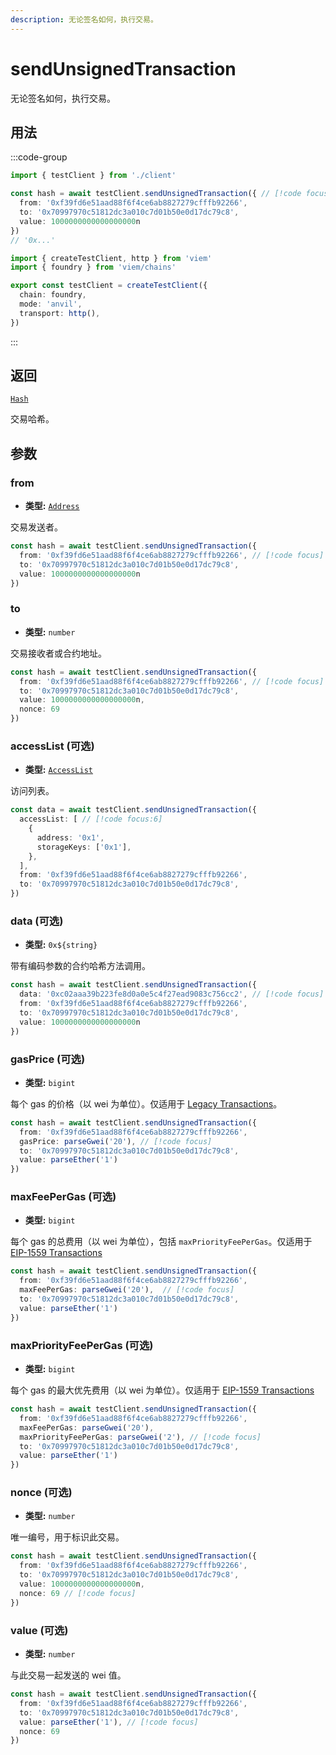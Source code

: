 ```yaml
---
description: 无论签名如何，执行交易。
---
```


# sendUnsignedTransaction

无论签名如何，执行交易。

## 用法

:::code-group

```ts [example.ts]
import { testClient } from './client'

const hash = await testClient.sendUnsignedTransaction({ // [!code focus:99]
  from: '0xf39fd6e51aad88f6f4ce6ab8827279cfffb92266',
  to: '0x70997970c51812dc3a010c7d01b50e0d17dc79c8',
  value: 1000000000000000000n
})
// '0x...'
```

```ts [client.ts]
import { createTestClient, http } from 'viem'
import { foundry } from 'viem/chains'

export const testClient = createTestClient({
  chain: foundry,
  mode: 'anvil',
  transport: http(), 
})
```

:::

## 返回

[`Hash`](/docs/glossary/types#hash)

交易哈希。

## 参数

### from

- **类型:** [`Address`](/docs/glossary/types#address)

交易发送者。

```ts
const hash = await testClient.sendUnsignedTransaction({
  from: '0xf39fd6e51aad88f6f4ce6ab8827279cfffb92266', // [!code focus]
  to: '0x70997970c51812dc3a010c7d01b50e0d17dc79c8',
  value: 1000000000000000000n
})
```

### to

- **类型:** `number`

交易接收者或合约地址。

```ts
const hash = await testClient.sendUnsignedTransaction({
  from: '0xf39fd6e51aad88f6f4ce6ab8827279cfffb92266', // [!code focus]
  to: '0x70997970c51812dc3a010c7d01b50e0d17dc79c8',
  value: 1000000000000000000n,
  nonce: 69
})
```

### accessList (可选)

- **类型:** [`AccessList`](/docs/glossary/types#accesslist)

访问列表。

```ts
const data = await testClient.sendUnsignedTransaction({
  accessList: [ // [!code focus:6]
    {
      address: '0x1',
      storageKeys: ['0x1'],
    },
  ],
  from: '0xf39fd6e51aad88f6f4ce6ab8827279cfffb92266',
  to: '0x70997970c51812dc3a010c7d01b50e0d17dc79c8',
})
```

### data (可选)

- **类型:** `0x${string}`

带有编码参数的合约哈希方法调用。

```ts
const hash = await testClient.sendUnsignedTransaction({
  data: '0xc02aaa39b223fe8d0a0e5c4f27ead9083c756cc2', // [!code focus]
  from: '0xf39fd6e51aad88f6f4ce6ab8827279cfffb92266',
  to: '0x70997970c51812dc3a010c7d01b50e0d17dc79c8',
  value: 1000000000000000000n
})
```

### gasPrice (可选)

- **类型:** `bigint`

每个 gas 的价格（以 wei 为单位）。仅适用于 [Legacy Transactions](/docs/glossary/terms#legacy-transaction)。

```ts
const hash = await testClient.sendUnsignedTransaction({
  from: '0xf39fd6e51aad88f6f4ce6ab8827279cfffb92266',
  gasPrice: parseGwei('20'), // [!code focus]
  to: '0x70997970c51812dc3a010c7d01b50e0d17dc79c8',
  value: parseEther('1') 
})
```

### maxFeePerGas (可选)

- **类型:** `bigint`

每个 gas 的总费用（以 wei 为单位），包括 `maxPriorityFeePerGas`。仅适用于 [EIP-1559 Transactions](/docs/glossary/terms#eip-1559-transaction)

```ts
const hash = await testClient.sendUnsignedTransaction({
  from: '0xf39fd6e51aad88f6f4ce6ab8827279cfffb92266',
  maxFeePerGas: parseGwei('20'),  // [!code focus]
  to: '0x70997970c51812dc3a010c7d01b50e0d17dc79c8',
  value: parseEther('1')
})
```

### maxPriorityFeePerGas (可选)

- **类型:** `bigint`

每个 gas 的最大优先费用（以 wei 为单位）。仅适用于 [EIP-1559 Transactions](/docs/glossary/terms#eip-1559-transaction)

```ts
const hash = await testClient.sendUnsignedTransaction({
  from: '0xf39fd6e51aad88f6f4ce6ab8827279cfffb92266',
  maxFeePerGas: parseGwei('20'),
  maxPriorityFeePerGas: parseGwei('2'), // [!code focus]
  to: '0x70997970c51812dc3a010c7d01b50e0d17dc79c8',
  value: parseEther('1')
})
```

### nonce (可选)

- **类型:** `number`

唯一编号，用于标识此交易。

```ts
const hash = await testClient.sendUnsignedTransaction({
  from: '0xf39fd6e51aad88f6f4ce6ab8827279cfffb92266',
  to: '0x70997970c51812dc3a010c7d01b50e0d17dc79c8',
  value: 1000000000000000000n,
  nonce: 69 // [!code focus]
})
```

### value (可选)

- **类型:** `number`

与此交易一起发送的 wei 值。

```ts
const hash = await testClient.sendUnsignedTransaction({
  from: '0xf39fd6e51aad88f6f4ce6ab8827279cfffb92266',
  to: '0x70997970c51812dc3a010c7d01b50e0d17dc79c8',
  value: parseEther('1'), // [!code focus]
  nonce: 69
})
```